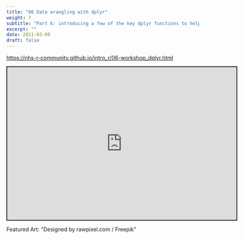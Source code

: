```yaml
---
title: "06 Data wrangling with dplyr"
weight: 7
subtitle: "Part 6: introducing a few of the key dplyr functions to help shape and tidy data"
excerpt: ""
date: 2021-03-09
draft: false
---
```


https://nhs-r-community.github.io/intro_r/06-workshop_dplyr.html

<iframe src="https://nhs-r-community.github.io/intro_r/06-workshop_dplyr.html" width="600" height="400" style="border:2px solid currentColor;" loading="lazy" allowfullscreen></iframe> <script>fitvids('.shareagain', {players: 'iframe'});</script>

Featured Art: "Designed by rawpixel.com / Freepik"
